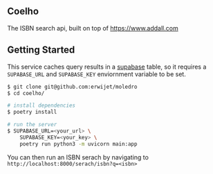 ## Coelho

The ISBN search api, built on top of https://www.addall.com

## Getting Started

This service caches query results in a [supabase](https://www.supabase.com) table, so it requires a `SUPABASE_URL` and `SUPABASE_KEY` enviornment variable to be set.

```sh
$ git clone git@github.com:erwijet/moledro
$ cd coelho/

# install dependencies
$ poetry install

# run the server
$ SUPABASE_URL=<your_url> \
    SUPABASE_KEY=<your_key> \
    poetry run python3 -m uvicorn main:app
```

You can then run an ISBN serach by navigating to `http://localhost:8000/serach/isbn?q=<isbn>`
